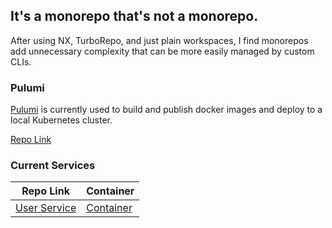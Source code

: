 ## It's a monorepo that's not a monorepo.

After using NX, TurboRepo, and just plain workspaces, I find monorepos add unnecessary complexity that can be more
easily managed by custom CLIs.

### Pulumi

[Pulumi](https://www.pulumi.com/) is currently used to build and publish docker images and deploy to a local Kubernetes cluster.

[Repo Link](/resources/pulumi)

### Current Services

| Repo Link                         | Container                                                                   |
|-----------------------------------|-----------------------------------------------------------------------------|
| [User Service](apps/user-service) | [Container](https://github.com/eglove/monorepo/pkgs/container/user-service) |


